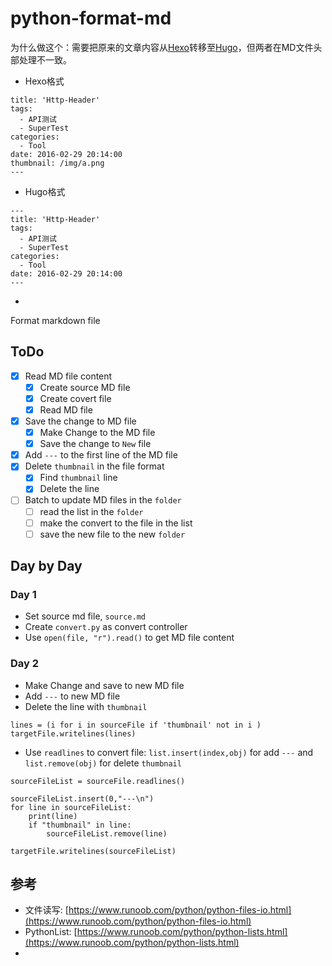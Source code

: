 # python-format-md
为什么做这个：需要把原来的文章内容从[Hexo](hexo.io/)转移至[Hugo](https://gohugo.io/)，但两者在MD文件头部处理不一致。

- Hexo格式

```
title: 'Http-Header'
tags:
  - API测试
  - SuperTest
categories:
  - Tool
date: 2016-02-29 20:14:00
thumbnail: /img/a.png
---
```

- Hugo格式 

```
---
title: 'Http-Header'
tags:
  - API测试
  - SuperTest
categories:
  - Tool
date: 2016-02-29 20:14:00
---
```
- 

Format markdown file

## ToDo

- [X] Read MD file content
    - [X] Create source MD file
    - [X] Create covert file
    - [X] Read MD file
- [X] Save the change to MD file
    - [X] Make Change to the MD file
    - [X] Save the change to `New` file
- [X] Add `---` to the first line of the MD file
- [X] Delete `thumbnail` in the file format
    - [X] Find `thumbnail` line
    - [X] Delete the line
- [ ] Batch to update MD files in the `folder`
    - [ ] read the list in the `folder`
    - [ ] make the convert to the file in the list
    - [ ] save the new file to the new `folder`

## Day by Day

### Day 1

- Set source md file, `source.md`
- Create `convert.py` as convert controller
- Use `open(file, "r").read()` to get MD file content

### Day 2

- Make Change and save to new MD file
- Add `---` to new MD file
- Delete the line with `thumbnail`

```
lines = (i for i in sourceFile if 'thumbnail' not in i )
targetFile.writelines(lines)
```

- Use `readlines` to convert file: `list.insert(index,obj)` for add `---` and `list.remove(obj)` for delete `thumbnail`

```
sourceFileList = sourceFile.readlines()

sourceFileList.insert(0,"---\n")
for line in sourceFileList:
    print(line)
    if "thumbnail" in line:
        sourceFileList.remove(line)

targetFile.writelines(sourceFileList)

```


## 参考
- 文件读写: [https://www.runoob.com/python/python-files-io.html](https://www.runoob.com/python/python-files-io.html)
- PythonList: [https://www.runoob.com/python/python-lists.html](https://www.runoob.com/python/python-lists.html)
- 
